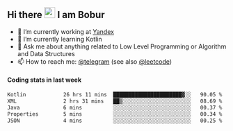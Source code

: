## Hi there <img src="https://media.giphy.com/media/hvRJCLFzcasrR4ia7z/giphy.gif" width="25px" height="25px"> I am Bobur

- 💼 I’m currently working at [Yandex](https://yandex.ru/)
- 🌱 I’m currently learning Kotlin
- 💬 Ask me about anything related to Low Level Programming or Algorithm and Data Structures
- 📫 How to reach me: [@telegram](https://t.me/octoant) (see also [@leetcode](https://leetcode.com/octoant/))    

#### Coding stats in last week

<!--START_SECTION:waka-->

```txt
Kotlin            26 hrs 11 mins  ██████████████████████▓░░   90.05 %
XML               2 hrs 31 mins   ██▒░░░░░░░░░░░░░░░░░░░░░░   08.69 %
Java              6 mins          ░░░░░░░░░░░░░░░░░░░░░░░░░   00.37 %
Properties        5 mins          ░░░░░░░░░░░░░░░░░░░░░░░░░   00.34 %
JSON              4 mins          ░░░░░░░░░░░░░░░░░░░░░░░░░   00.25 %
```

<!--END_SECTION:waka-->
